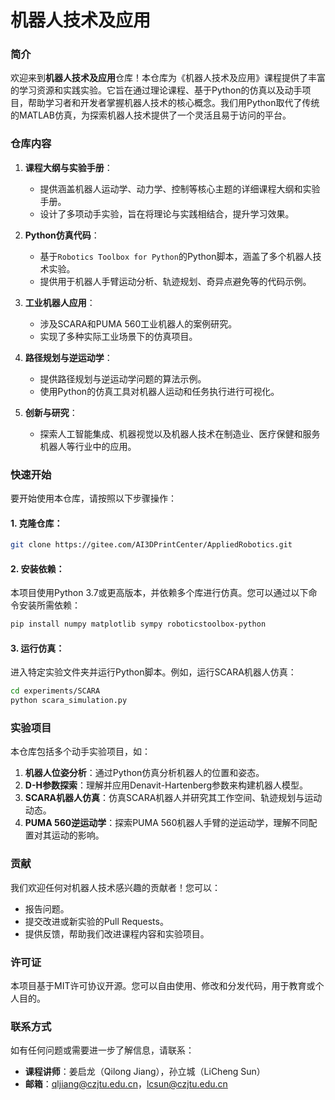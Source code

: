 # 机器人技术及应用

### 简介

欢迎来到**机器人技术及应用**仓库！本仓库为《机器人技术及应用》课程提供了丰富的学习资源和实践实验。它旨在通过理论课程、基于Python的仿真以及动手项目，帮助学习者和开发者掌握机器人技术的核心概念。我们用Python取代了传统的MATLAB仿真，为探索机器人技术提供了一个灵活且易于访问的平台。

### 仓库内容

1. **课程大纲与实验手册**：
   - 提供涵盖机器人运动学、动力学、控制等核心主题的详细课程大纲和实验手册。
   - 设计了多项动手实验，旨在将理论与实践相结合，提升学习效果。

2. **Python仿真代码**：
   - 基于`Robotics Toolbox for Python`的Python脚本，涵盖了多个机器人技术实验。
   - 提供用于机器人手臂运动分析、轨迹规划、奇异点避免等的代码示例。

3. **工业机器人应用**：
   - 涉及SCARA和PUMA 560工业机器人的案例研究。
   - 实现了多种实际工业场景下的仿真项目。

4. **路径规划与逆运动学**：
   - 提供路径规划与逆运动学问题的算法示例。
   - 使用Python的仿真工具对机器人运动和任务执行进行可视化。

5. **创新与研究**：
   - 探索人工智能集成、机器视觉以及机器人技术在制造业、医疗保健和服务机器人等行业中的应用。

### 快速开始

要开始使用本仓库，请按照以下步骤操作：

#### 1. 克隆仓库：
```bash
git clone https://gitee.com/AI3DPrintCenter/AppliedRobotics.git
```

#### 2. 安装依赖：
本项目使用Python 3.7或更高版本，并依赖多个库进行仿真。您可以通过以下命令安装所需依赖：
```bash
pip install numpy matplotlib sympy roboticstoolbox-python
```

#### 3. 运行仿真：
进入特定实验文件夹并运行Python脚本。例如，运行SCARA机器人仿真：
```bash
cd experiments/SCARA
python scara_simulation.py
```

### 实验项目

本仓库包括多个动手实验项目，如：
1. **机器人位姿分析**：通过Python仿真分析机器人的位置和姿态。
2. **D-H参数探索**：理解并应用Denavit-Hartenberg参数来构建机器人模型。
3. **SCARA机器人仿真**：仿真SCARA机器人并研究其工作空间、轨迹规划与运动动态。
4. **PUMA 560逆运动学**：探索PUMA 560机器人手臂的逆运动学，理解不同配置对其运动的影响。

### 贡献

我们欢迎任何对机器人技术感兴趣的贡献者！您可以：
- 报告问题。
- 提交改进或新实验的Pull Requests。
- 提供反馈，帮助我们改进课程内容和实验项目。

### 许可证

本项目基于MIT许可协议开源。您可以自由使用、修改和分发代码，用于教育或个人目的。

### 联系方式

如有任何问题或需要进一步了解信息，请联系：
- **课程讲师**：姜启龙（Qilong Jiang），孙立城（LiCheng Sun）
- **邮箱**：qljiang@czjtu.edu.cn，lcsun@czjtu.edu.cn
